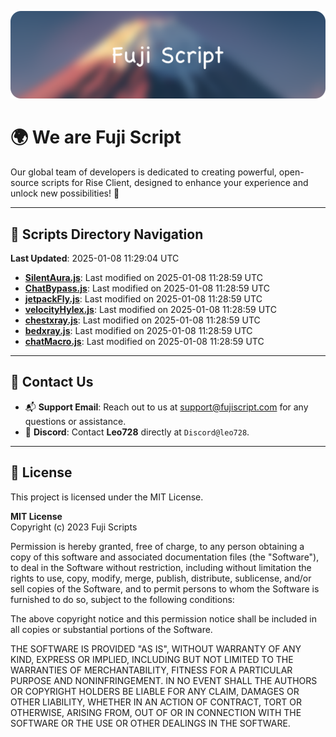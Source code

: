 ![Banner](.github/b.webp)

# 🌍 **We are Fuji Script**

Our global team of developers is dedicated to creating powerful, open-source scripts for Rise Client, designed to enhance your experience and unlock new possibilities! 🌟

---
<!-- SCRIPTS_NAVIGATION_START -->
## 📂 **Scripts Directory Navigation**

**Last Updated**: 2025-01-08 11:29:04 UTC

- **[SilentAura.js](scripts/SilentAura.js)**: Last modified on 2025-01-08 11:28:59 UTC
- **[ChatBypass.js](scripts/ChatBypass.js)**: Last modified on 2025-01-08 11:28:59 UTC
- **[jetpackFly.js](scripts/jetpackFly.js)**: Last modified on 2025-01-08 11:28:59 UTC
- **[velocityHylex.js](scripts/velocityHylex.js)**: Last modified on 2025-01-08 11:28:59 UTC
- **[chestxray.js](scripts/chestxray.js)**: Last modified on 2025-01-08 11:28:59 UTC
- **[bedxray.js](scripts/bedxray.js)**: Last modified on 2025-01-08 11:28:59 UTC
- **[chatMacro.js](scripts/chatMacro.js)**: Last modified on 2025-01-08 11:28:59 UTC

<!-- SCRIPTS_NAVIGATION_END -->

---

## 💬 **Contact Us**  
- 📬 **Support Email**: Reach out to us at [support@fujiscript.com](mailto:support@fujiscript.com) for any questions or assistance.  
- 💬 **Discord**: Contact **Leo728** directly at `Discord@leo728`.

---

## 📜 **License**

This project is licensed under the MIT License.  

**MIT License**  
Copyright (c) 2023 Fuji Scripts  

Permission is hereby granted, free of charge, to any person obtaining a copy of this software and associated documentation files (the "Software"), to deal in the Software without restriction, including without limitation the rights to use, copy, modify, merge, publish, distribute, sublicense, and/or sell copies of the Software, and to permit persons to whom the Software is furnished to do so, subject to the following conditions:  

The above copyright notice and this permission notice shall be included in all copies or substantial portions of the Software.  

THE SOFTWARE IS PROVIDED "AS IS", WITHOUT WARRANTY OF ANY KIND, EXPRESS OR IMPLIED, INCLUDING BUT NOT LIMITED TO THE WARRANTIES OF MERCHANTABILITY, FITNESS FOR A PARTICULAR PURPOSE AND NONINFRINGEMENT. IN NO EVENT SHALL THE AUTHORS OR COPYRIGHT HOLDERS BE LIABLE FOR ANY CLAIM, DAMAGES OR OTHER LIABILITY, WHETHER IN AN ACTION OF CONTRACT, TORT OR OTHERWISE, ARISING FROM, OUT OF OR IN CONNECTION WITH THE SOFTWARE OR THE USE OR OTHER DEALINGS IN THE SOFTWARE.  
